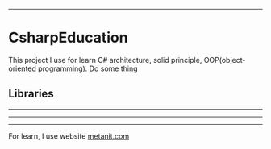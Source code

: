 ---
<h1 class="center">CsharpEducation</h1>

<p>This project I use for learn C# architecture, solid principle, OOP(object-oriented programming). Do some thing</p>

## Libraries
***

***
------
For learn, I use website [metanit.com](https://metanit.com/sharp/tutorial/)
